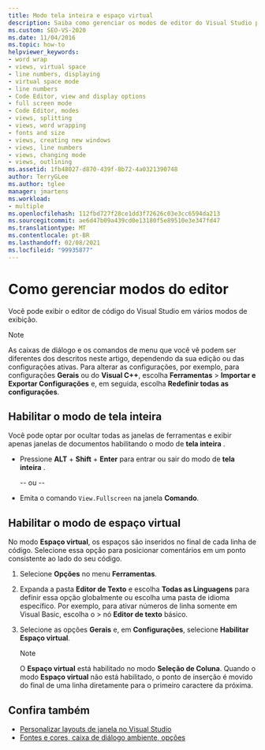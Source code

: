 ```yaml
---
title: Modo tela inteira e espaço virtual
description: Saiba como gerenciar os modos de editor do Visual Studio para exibir todas as ferramentas e janelas de uma maneira que funcione melhor para você.
ms.custom: SEO-VS-2020
ms.date: 11/04/2016
ms.topic: how-to
helpviewer_keywords:
- word wrap
- views, virtual space
- line numbers, displaying
- virtual space mode
- line numbers
- Code Editor, view and display options
- full screen mode
- Code Editor, modes
- views, splitting
- views, word wrapping
- fonts and size
- views, creating new windows
- views, line numbers
- views, changing mode
- views, outlining
ms.assetid: 1fb48027-d870-439f-8b72-4a0321390748
author: TerryGLee
ms.author: tglee
manager: jmartens
ms.workload:
- multiple
ms.openlocfilehash: 112fbd727f28ce1dd3f72626c03e3cc6594da213
ms.sourcegitcommit: ae6d47b09a439cd0e13180f5e89510e3e347fd47
ms.translationtype: MT
ms.contentlocale: pt-BR
ms.lasthandoff: 02/08/2021
ms.locfileid: "99935877"
---
```

# <a name="how-to-manage-editor-modes"></a>Como gerenciar modos do editor

Você pode exibir o editor de código do Visual Studio em vários modos de exibição.

> [!NOTE]
> As caixas de diálogo e os comandos de menu que você vê podem ser diferentes dos descritos neste artigo, dependendo da sua edição ou das configurações ativas. Para alterar as configurações, por exemplo, para configurações **Gerais** ou do **Visual C++**, escolha **Ferramentas** > **Importar e Exportar Configurações** e, em seguida, escolha **Redefinir todas as configurações**.

## <a name="enable-full-screen-mode"></a>Habilitar o modo de tela inteira

Você pode optar por ocultar todas as janelas de ferramentas e exibir apenas janelas de documentos habilitando o modo de **tela inteira** .

- Pressione **ALT** + **Shift** + **Enter** para entrar ou sair do modo de **tela inteira** .

     -- ou --

- Emita o comando `View.Fullscreen` na janela **Comando**.

## <a name="enable-virtual-space-mode"></a>Habilitar o modo de espaço virtual

No modo **Espaço virtual**, os espaços são inseridos no final de cada linha de código. Selecione essa opção para posicionar comentários em um ponto consistente ao lado do seu código.

1. Selecione **Opções** no menu **Ferramentas**.

2. Expanda a pasta **Editor de Texto** e escolha **Todas as Linguagens** para definir essa opção globalmente ou escolha uma pasta de idioma específico. Por exemplo, para ativar números de linha somente em Visual Basic, escolha o   >  nó **Editor de texto** básico.

3. Selecione as opções **Gerais** e, em **Configurações**, selecione **Habilitar Espaço virtual**.

    > [!NOTE]
    > O **Espaço virtual** está habilitado no modo **Seleção de Coluna**. Quando o modo **Espaço virtual** não está habilitado, o ponto de inserção é movido do final de uma linha diretamente para o primeiro caractere da próxima.

## <a name="see-also"></a>Confira também

- [Personalizar layouts de janela no Visual Studio](../ide/customizing-window-layouts-in-visual-studio.md)
- [Fontes e cores, caixa de diálogo ambiente, opções](../ide/reference/fonts-and-colors-environment-options-dialog-box.md)
